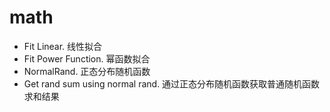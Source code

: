 # math
- Fit Linear. 线性拟合
- Fit Power Function. 幂函数拟合
- NormalRand. 正态分布随机函数
- Get rand sum using normal rand. 通过正态分布随机函数获取普通随机函数求和结果